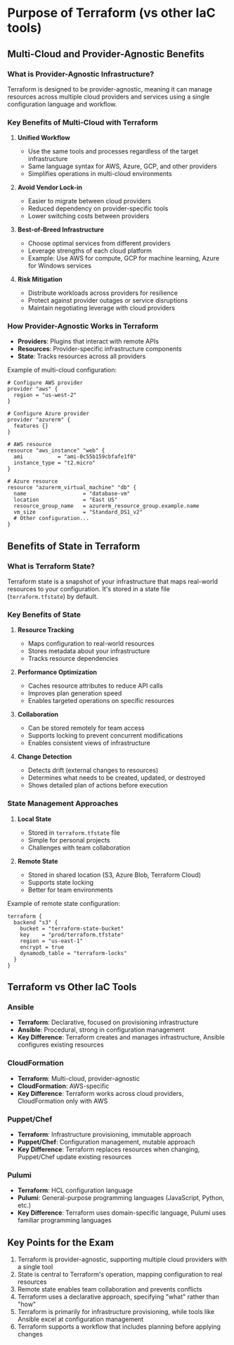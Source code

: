 # Purpose of Terraform (vs other IaC tools)

## Multi-Cloud and Provider-Agnostic Benefits

### What is Provider-Agnostic Infrastructure?

Terraform is designed to be provider-agnostic, meaning it can manage resources across multiple cloud providers and services using a single configuration language and workflow.

### Key Benefits of Multi-Cloud with Terraform

1. **Unified Workflow**
   - Use the same tools and processes regardless of the target infrastructure
   - Same language syntax for AWS, Azure, GCP, and other providers
   - Simplifies operations in multi-cloud environments

2. **Avoid Vendor Lock-in**
   - Easier to migrate between cloud providers
   - Reduced dependency on provider-specific tools
   - Lower switching costs between providers

3. **Best-of-Breed Infrastructure**
   - Choose optimal services from different providers
   - Leverage strengths of each cloud platform
   - Example: Use AWS for compute, GCP for machine learning, Azure for Windows services

4. **Risk Mitigation**
   - Distribute workloads across providers for resilience
   - Protect against provider outages or service disruptions
   - Maintain negotiating leverage with cloud providers

### How Provider-Agnostic Works in Terraform

- **Providers**: Plugins that interact with remote APIs
- **Resources**: Provider-specific infrastructure components
- **State**: Tracks resources across all providers

Example of multi-cloud configuration:

```hcl
# Configure AWS provider
provider "aws" {
  region = "us-west-2"
}

# Configure Azure provider
provider "azurerm" {
  features {}
}

# AWS resource
resource "aws_instance" "web" {
  ami           = "ami-0c55b159cbfafe1f0"
  instance_type = "t2.micro"
}

# Azure resource
resource "azurerm_virtual_machine" "db" {
  name                  = "database-vm"
  location              = "East US"
  resource_group_name   = azurerm_resource_group.example.name
  vm_size               = "Standard_DS1_v2"
  # Other configuration...
}
```

## Benefits of State in Terraform

### What is Terraform State?

Terraform state is a snapshot of your infrastructure that maps real-world resources to your configuration. It's stored in a state file (`terraform.tfstate`) by default.

### Key Benefits of State

1. **Resource Tracking**
   - Maps configuration to real-world resources
   - Stores metadata about your infrastructure
   - Tracks resource dependencies

2. **Performance Optimization**
   - Caches resource attributes to reduce API calls
   - Improves plan generation speed
   - Enables targeted operations on specific resources

3. **Collaboration**
   - Can be stored remotely for team access
   - Supports locking to prevent concurrent modifications
   - Enables consistent views of infrastructure

4. **Change Detection**
   - Detects drift (external changes to resources)
   - Determines what needs to be created, updated, or destroyed
   - Shows detailed plan of actions before execution

### State Management Approaches

1. **Local State**
   - Stored in `terraform.tfstate` file
   - Simple for personal projects
   - Challenges with team collaboration

2. **Remote State**
   - Stored in shared location (S3, Azure Blob, Terraform Cloud)
   - Supports state locking
   - Better for team environments

Example of remote state configuration:

```hcl
terraform {
  backend "s3" {
    bucket = "terraform-state-bucket"
    key    = "prod/terraform.tfstate"
    region = "us-east-1"
    encrypt = true
    dynamodb_table = "terraform-locks"
  }
}
```

## Terraform vs Other IaC Tools

### Ansible
- **Terraform**: Declarative, focused on provisioning infrastructure
- **Ansible**: Procedural, strong in configuration management
- **Key Difference**: Terraform creates and manages infrastructure, Ansible configures existing resources

### CloudFormation
- **Terraform**: Multi-cloud, provider-agnostic
- **CloudFormation**: AWS-specific
- **Key Difference**: Terraform works across cloud providers, CloudFormation only with AWS

### Puppet/Chef
- **Terraform**: Infrastructure provisioning, immutable approach
- **Puppet/Chef**: Configuration management, mutable approach
- **Key Difference**: Terraform replaces resources when changing, Puppet/Chef update existing resources

### Pulumi
- **Terraform**: HCL configuration language
- **Pulumi**: General-purpose programming languages (JavaScript, Python, etc.)
- **Key Difference**: Terraform uses domain-specific language, Pulumi uses familiar programming languages

## Key Points for the Exam

1. Terraform is provider-agnostic, supporting multiple cloud providers with a single tool
2. State is central to Terraform's operation, mapping configuration to real resources
3. Remote state enables team collaboration and prevents conflicts
4. Terraform uses a declarative approach, specifying "what" rather than "how"
5. Terraform is primarily for infrastructure provisioning, while tools like Ansible excel at configuration management
6. Terraform supports a workflow that includes planning before applying changes 